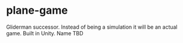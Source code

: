 # plane-game
Gliderman successor. Instead of being a simulation it will be an actual game. Built in Unity. Name TBD
